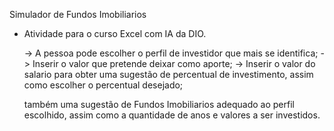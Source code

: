 Simulador de Fundos Imobiliarios

- Atividade para o curso Excel com IA da DIO.

  -> A pessoa pode escolher o perfil de investidor que mais se identifica;
  -> Inserir o valor que pretende deixar como aporte;
  -> Inserir o valor do salario para obter uma sugestão de percentual de investimento, assim como escolher o percentual desejado;

  também uma sugestão de Fundos Imobiliarios adequado ao perfil escolhido, assim como a quantidade de anos e valores a ser investidos.
  
